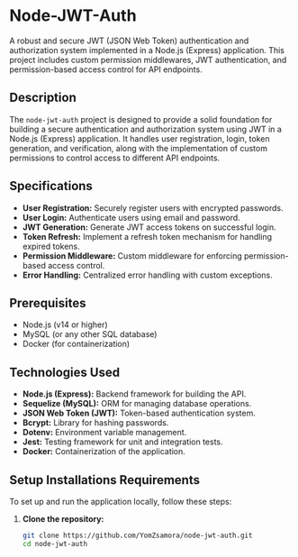 # Node-JWT-Auth

A robust and secure JWT (JSON Web Token) authentication and authorization system implemented in a Node.js (Express) application. This project includes custom permission middlewares, JWT authentication, and permission-based access control for API endpoints.

## Description

The `node-jwt-auth` project is designed to provide a solid foundation for building a secure authentication and authorization system using JWT in a Node.js (Express) application. It handles user registration, login, token generation, and verification, along with the implementation of custom permissions to control access to different API endpoints.

## Specifications

- **User Registration:** Securely register users with encrypted passwords.
- **User Login:** Authenticate users using email and password.
- **JWT Generation:** Generate JWT access tokens on successful login.
- **Token Refresh:** Implement a refresh token mechanism for handling expired tokens.
- **Permission Middleware:** Custom middleware for enforcing permission-based access control.
- **Error Handling:** Centralized error handling with custom exceptions.

## Prerequisites

- Node.js (v14 or higher)
- MySQL (or any other SQL database)
- Docker (for containerization)

## Technologies Used 

- **Node.js (Express):** Backend framework for building the API.
- **Sequelize (MySQL):** ORM for managing database operations.
- **JSON Web Token (JWT):** Token-based authentication system.
- **Bcrypt:** Library for hashing passwords.
- **Dotenv:** Environment variable management.
- **Jest:** Testing framework for unit and integration tests.
- **Docker:** Containerization of the application.

## Setup Installations Requirements

To set up and run the application locally, follow these steps:

1. **Clone the repository:**
   ```sh
   git clone https://github.com/YomZsamora/node-jwt-auth.git
   cd node-jwt-auth